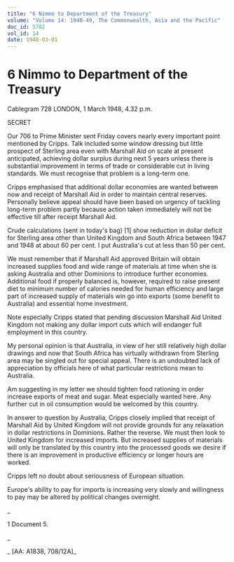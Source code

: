 ```yaml
---
title: "6 Nimmo to Department of the Treasury"
volume: "Volume 14: 1948-49, The Commonwealth, Asia and the Pacific"
doc_id: 5782
vol_id: 14
date: 1948-03-01
---
```


# 6 Nimmo to Department of the Treasury

Cablegram 728 LONDON, 1 March 1948, 4.32 p.m.

SECRET

Our 706 to Prime Minister sent Friday covers nearly every important point mentioned by Cripps. Talk included some window dressing but little prospect of Sterling area even with Marshall Aid on scale at present anticipated, achieving dollar surplus during next 5 years unless there is substantial improvement in terms of trade or considerable cut in living standards. We must recognise that problem is a long-term one.

Cripps emphasised that additional dollar economies are wanted between now and receipt of Marshall Aid in order to maintain central reserves. Personally believe appeal should have been based on urgency of tackling long-term problem partly because action taken immediately will not be effective till after receipt Marshall Aid.

Crude calculations (sent in today's bag) [1] show reduction in dollar deficit for Sterling area other than United Kingdom and South Africa between 1947 and 1948 at about 60 per cent. I put Australia's cut at less than 50 per cent.

We must remember that if Marshall Aid approved Britain will obtain increased supplies food and wide range of materials at time when she is asking Australia and other Dominions to introduce further economies. Additional food if properly balanced is, however, required to raise present diet to minimum number of calories needed for human efficiency and large part of increased supply of materials win go into exports (some benefit to Australia) and essential home investment.

Note especially Cripps stated that pending discussion Marshall Aid United Kingdom not making any dollar import cuts which will endanger full employment in this country.

My personal opinion is that Australia, in view of her still relatively high dollar drawings and now that South Africa has virtually withdrawn from Sterling area may be singled out for special appeal. There is an undoubted lack of appreciation by officials here of what particular restrictions mean to Australia.

Am suggesting in my letter we should tighten food rationing in order increase exports of meat and sugar. Meat especially wanted here. Any further cut in oil consumption would be welcomed by this country.

In answer to question by Australia, Cripps closely implied that receipt of Marshall Aid by United Kingdom will not provide grounds for any relaxation in dollar restrictions in Dominions. Rather the reverse. We must then look to United Kingdom for increased imports. But increased supplies of materials will only be translated by this country into the processed goods we desire if there is an improvement in productive efficiency or longer hours are worked.

Cripps left no doubt about seriousness of European situation.

Europe's ability to pay for imports is increasing very slowly and willingness to pay may be altered by political changes overnight.

_

1 Document 5.

_

_ [AA: A1838, 708/12A]_
